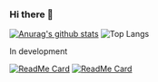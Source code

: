 ### Hi there 👋

<!--
**ritsuxis/ritsuxis** is a ✨ _special_ ✨ repository because its `README.md` (this file) appears on your GitHub profile.

Here are some ideas to get you started:

- 🔭 I’m currently working on ...
- 🌱 I’m currently learning ...
- 👯 I’m looking to collaborate on ...
- 🤔 I’m looking for help with ...
- 💬 Ask me about ...
- 📫 How to reach me: ...
- 😄 Pronouns: ...
- ⚡ Fun fact: ...
-->
[![Anurag's github stats](https://github-readme-stats.vercel.app/api?username=ritsuxis&count_private=true&theme=tokyonight)](https://github.com/ritsuxis)
![Top Langs](https://github-readme-stats.vercel.app/api/top-langs/?username=ritsuxis&layout=compact&count_private=true&theme=tokyonight)

In development

[![ReadMe Card](https://github-readme-stats.vercel.app/api/pin/?username=NagiNoMiya&repo=CokeBoard&theme=tokyonight)](https://github.com/https://github.com/NaginoMiya/CokeBoard)
[![ReadMe Card](https://github-readme-stats.vercel.app/api/pin/?username=ritsuxis&repo=ritsuxis.github.io&theme=tokyonight)](https://github.com/ritsuxis/ritsuxis.github.io)
